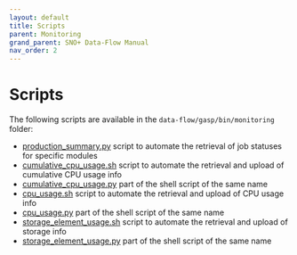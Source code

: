 ```yaml
---
layout: default
title: Scripts
parent: Monitoring
grand_parent: SNO+ Data-Flow Manual
nav_order: 2
---
```


# Scripts

The following scripts are available in the `data-flow/gasp/bin/monitoring` folder: 

* [production_summary.py](./scripts/production_summary_py.md) script to automate the retrieval of job statuses for specific modules 
* [cumulative_cpu_usage.sh](./scripts/cumulative_cpu_usage_sh.md) script to automate the retrieval and upload of cumulative CPU usage info 
* [cumulative_cpu_usage.py](./scripts/cumulative_cpu_usage_py.md) part of the shell script of the same name 
* [cpu_usage.sh](./scripts/cpu_usage_sh.md) script to automate the retrieval and upload of CPU usage info 
* [cpu_usage.py](./scripts/cpu_usage_py.md) part of the shell script of the same name 
* [storage_element_usage.sh](./scripts/storage_element_usage_sh.md) script to automate the retrieval and upload of storage info 
* [storage_element_usage.py](./scripts/storage_element_usage_py.md) part of the shell script of the same name 

